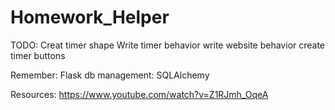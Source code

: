# Homework_Helper
TODO:
    Creat timer shape
    Write timer behavior
    write website behavior
    create timer buttons

Remember:
    Flask db management: SQLAlchemy

Resources:
    https://www.youtube.com/watch?v=Z1RJmh_OqeA